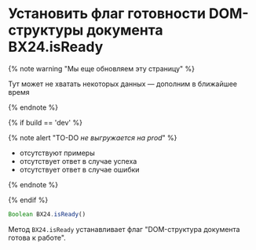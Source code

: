 # Установить флаг готовности DOM-структуры документа BX24.isReady

{% note warning "Мы еще обновляем эту страницу" %}

Тут может не хватать некоторых данных — дополним в ближайшее время

{% endnote %}

{% if build == 'dev' %}

{% note alert "TO-DO _не выгружается на prod_" %}

- отсутствуют примеры
- отсутствует ответ в случае успеха
- отсутствует ответ в случае ошибки

{% endnote %}

{% endif %}

```js
Boolean BX24.isReady()
```

Метод `BX24.isReady` устанавливает флаг "DOM-структура документа готова к работе".